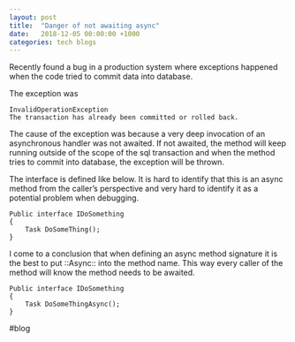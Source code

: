```yaml
---
layout: post
title:  "Danger of not awaiting async"
date:   2018-12-05 00:00:00 +1000
categories: tech blogs
---
```

Recently found a bug in a production system where exceptions happened when the code tried to commit data into database. 

The exception was 
```
InvalidOperationException
The transaction has already been committed or rolled back.
```

The cause of the exception was because a very deep invocation of an asynchronous handler was not awaited. If not awaited, the method will keep running outside of the scope of the sql transaction and when the method tries to commit into database, the exception will be thrown. 
<!--more-->
The interface is defined like below. It is hard to identify that this is an async method from the caller’s perspective and very hard to identify it as a potential problem when debugging. 
```
Public interface IDoSomething 
{
	Task DoSomeThing();
}
```

I come to a conclusion that when defining an async method signature it is the best to put ::Async:: into the method name. This way every caller of the method will know the method needs to be awaited. 
```
Public interface IDoSomething
{
	Task DoSomeThingAsync();
}
```


#blog